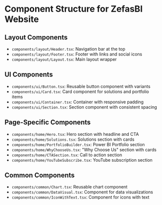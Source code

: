 # Component Structure for ZefasBI Website

## Layout Components

- `components/layout/Header.tsx`: Navigation bar at the top
- `components/layout/Footer.tsx`: Footer with links and social icons
- `components/layout/Layout.tsx`: Main layout wrapper

## UI Components

- `components/ui/Button.tsx`: Reusable button component with variants
- `components/ui/Card.tsx`: Card component for solutions and portfolio items
- `components/ui/Container.tsx`: Container with responsive padding
- `components/ui/Section.tsx`: Section component with consistent spacing

## Page-Specific Components

- `components/home/Hero.tsx`: Hero section with headline and CTA
- `components/home/Solutions.tsx`: Solutions section with cards
- `components/home/PortfolioBuilder.tsx`: Power BI Portfolio section
- `components/home/WhyChooseUs.tsx`: "Why Choose Us" section with cards
- `components/home/CTASection.tsx`: Call to action section
- `components/home/YouTubeSubscribe.tsx`: YouTube subscription section

## Common Components

- `components/common/Chart.tsx`: Reusable chart component
- `components/common/DataVisual.tsx`: Component for data visualizations
- `components/common/IconWithText.tsx`: Component for icons with text
